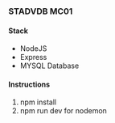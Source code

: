 ### STADVDB MC01

#### Stack
- NodeJS 
- Express
- MYSQL Database

#### Instructions
1. npm install
2. npm run dev for nodemon
